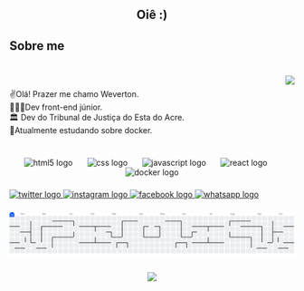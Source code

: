 <h2 align="center">Oiê :)</h2>

###

<h2 align="left">Sobre me</h2>

###

<br clear="both">

<img align="right" height="136" src="https://media1.tenor.com/m/1fRqTq37xLoAAAAd/gato-programador.gif"  />

###

<p align="left">✌️Olá! Prazer me chamo Weverton. <br>👨🏽‍💻Dev front-end júnior.<br>🏛️ Dev do Tribunal de Justiça do Esta do Acre.<br>🐳Atualmente estudando sobre docker.</p>

###

<br clear="both">

<div align="center">
  <img src="https://cdn.jsdelivr.net/gh/devicons/devicon/icons/html5/html5-original.svg" height="51" alt="html5 logo"  />
  <img width="18" />
  <img src="https://skillicons.dev/icons?i=css" height="51" alt="css logo"  />
  <img width="18" />
  <img src="https://cdn.jsdelivr.net/gh/devicons/devicon/icons/javascript/javascript-original.svg" height="51" alt="javascript logo"  />
  <img width="18" />
  <img src="https://cdn.jsdelivr.net/gh/devicons/devicon/icons/react/react-original.svg" height="51" alt="react logo"  />
  <img width="18" />
  <img src="https://cdn.jsdelivr.net/gh/devicons/devicon/icons/docker/docker-original.svg" height="51" alt="docker logo"  />
</div>

###

<div align="left">
  <a href="https://x.com/bucho2_0?s=21" target="_blank">
    <img src="https://raw.githubusercontent.com/maurodesouza/profile-readme-generator/master/src/assets/icons/social/twitter/default.svg" width="57" height="38" alt="twitter logo"  />
  </a>
  <a href="https://www.instagram.com/wn__silva?igsh=bHp5MzVnbzZ1YzBu&utm_source=qr" target="_blank">
    <img src="https://raw.githubusercontent.com/maurodesouza/profile-readme-generator/master/src/assets/icons/social/instagram/default.svg" width="57" height="38" alt="instagram logo"  />
  </a>
  <a href="https://www.facebook.com/share/1BCe8PZrAn/?mibextid=wwXIfr" target="_blank">
    <img src="https://raw.githubusercontent.com/maurodesouza/profile-readme-generator/master/src/assets/icons/social/facebook/default.svg" width="57" height="38" alt="facebook logo"  />
  </a>
  <a href="https://wa.me/5568992106110" target="_blank">
    <img src="https://raw.githubusercontent.com/maurodesouza/profile-readme-generator/master/src/assets/icons/social/whatsapp/default.svg" width="57" height="38" alt="whatsapp logo"  />
  </a>
</div>

###

<picture>
  <source media="(prefers-color-scheme: dark)" srcset="https://raw.githubusercontent.com/weve159/weve159/output/pacman-contribution-graph-dark.svg">
  <source media="(prefers-color-scheme: light)" srcset="https://raw.githubusercontent.com/weve159/weve159/output/pacman-contribution-graph.svg">
  <img alt="pacman contribution graph" src="https://raw.githubusercontent.com/weve159/weve159/output/pacman-contribution-graph.svg">
</picture>

###

<div align="center">
  <img src="https://visitor-badge.laobi.icu/badge?page_id=weve159.weve159&"  />
</div>

###
